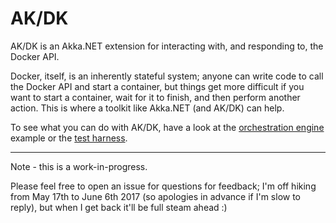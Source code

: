 # AK/DK
AK/DK is an Akka.NET extension for interacting with, and responding to, the Docker API.

Docker, itself, is an inherently stateful system; anyone can write code to call the Docker API and start a container, but things get more difficult if you want to start a container, wait for it to finish, and then perform another action.
This is where a toolkit like Akka.NET (and AK/DK) can help.

To see what you can do with AK/DK, have a look at the [orchestration engine](examples/orchestration/Program.cs) example or the [test harness](test/AKDK.TestHarness/Program.cs).

---

Note - this is a work-in-progress.

Please feel free to open an issue for questions for feedback; I'm off hiking from May 17th to June 6th 2017 (so apologies in advance if I'm slow to reply), but when I get back it'll be full steam ahead :)
